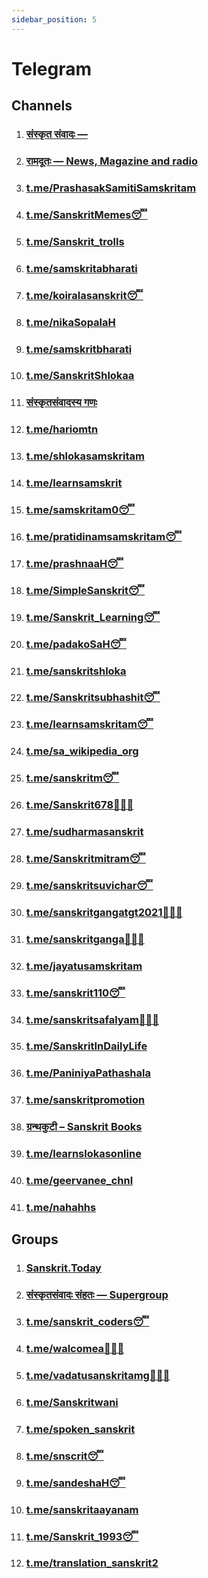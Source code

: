 ```yaml
---
sidebar_position: 5
---
```


# Telegram

## Channels

1. ### [संस्कृत‌ संवादः —](https://t.me/samvadah)

1. ### [रामदूतः — News, Magazine and radio](https://t.me/ramdootah)

1. ### [t.me/PrashasakSamitiSamskritam](https://t.me/PrashasakSamitiSamskritam)

1. ### [t.me/SanskritMemes😴](https://t.me/SanskritMemes)

1. ### [t.me/Sanskrit_trolls](https://t.me/Sanskrit_trolls)

1. ### [t.me/samskritabharati](https://t.me/samskritabharati)

1. ### [t.me/koiralasanskrit😴](https://t.me/koiralasanskrit)

1. ### [t.me/nikaSopalaH](https://t.me/nikaSopalaH)

1. ### [t.me/samskritbharati](https://t.me/samskritbharati)

1. ### [t.me/SanskritShlokaa](https://t.me/SanskritShlokaa)

1. ### [संस्कृतसंवादस्य गणः](https://t.me/joinchat/WHobLGBPBdzfUWAO)

1. ### [t.me/hariomtn](https://t.me/hariomtn)

1. ### [t.me/shlokasamskritam](https://t.me/shlokasamskritam)

1. ### [t.me/learnsamskrit](https://t.me/learnsamskrit)

1. ### [t.me/samskritam0😴](https://t.me/samskritam0)

1. ### [t.me/pratidinamsamskritam😴](https://t.me/pratidinamsamskritam)

1. ### [t.me/prashnaaH😴](https://t.me/prashnaaH)

1. ### [t.me/SimpleSanskrit😴](https://t.me/SimpleSanskrit)

1. ### [t.me/Sanskrit_Learning😴](https://t.me/Sanskrit_Learning)

1. ### [t.me/padakoSaH😴](https://t.me/padakoSaH)

1. ### [t.me/sanskritshloka](https://t.me/sanskritshloka)

1. ### [t.me/Sanskritsubhashit😴](https://t.me/Sanskritsubhashit)

1. ### [t.me/learnsamskritam😴](https://t.me/learnsamskritam)

1. ### [t.me/sa_wikipedia_org](https://t.me/sa_wikipedia_org)

1. ### [t.me/sanskritm😴](https://t.me/sanskritm)

1. ### [t.me/Sanskrit678👨🏻‍🎓](https://t.me/Sanskrit678)

1. ### [t.me/sudharmasanskrit](https://t.me/sudharmasanskrit)

1. ### [t.me/Sanskritmitram😴](https://t.me/Sanskritmitram)

1. ### [t.me/sanskritsuvichar😴](https://t.me/sanskritsuvichar)

1. ### [t.me/sanskritgangatgt2021👨🏻‍🎓](https://t.me/sanskritgangatgt2021)

1. ### [t.me/sanskritganga👨🏻‍🎓](https://t.me/sanskritganga)

1. ### [t.me/jayatusamskritam](https://t.me/jayatusamskritam)

1. ### [t.me/sanskrit110😴](https://t.me/sanskrit110)

1. ### [t.me/sanskritsafalyam👨🏻‍🎓](https://t.me/sanskritsafalyam)

1. ### [t.me/SanskritInDailyLife](https://t.me/SanskritInDailyLife)

1. ### [t.me/PaniniyaPathashala](https://t.me/PaniniyaPathashala)

1. ### [t.me/sanskritpromotion](https://t.me/sanskritpromotion)

1. ### [ग्रन्थकुटी – Sanskrit Books](https://t.me/granthakutee)

1. ### [t.me/learnslokasonline](https://t.me/learnslokasonline)

1. ### [t.me/geervanee_chnl](https://t.me/geervanee_chnl)

1. ### [t.me/nahahhs](https://t.me/nahahhs)

## Groups

1. ### [Sanskrit.Today](https://sanskrit.today/whatsapp-group/)

1. ### [संस्कृतसंवादः संहतः — Supergroup](https://t.me/ask_sanskrit)

1. ### [t.me/sanskrit_coders😴](https://t.me/sanskrit_coders)

1. ### [t.me/walcomea👨🏻‍🎓](https://t.me/walcomea)

1. ### [t.me/vadatusanskritamg👨🏻‍🎓](https://t.me/vadatusanskritamg)

1. ### [t.me/Sanskritwani](https://t.me/Sanskritwani)

1. ### [t.me/spoken_sanskrit](https://t.me/spoken_sanskrit)

1. ### [t.me/snscrit😴](https://t.me/snscrit)

1. ### [t.me/sandeshaH😴](https://t.me/sandeshaH)

1. ### [t.me/sanskritaayanam](https://t.me/sanskritaayanam)

1. ### [t.me/Sanskrit_1993😴](https://t.me/Sanskrit_1993)

1. ### [t.me/translation_sanskrit2](https://t.me/translation_sanskrit2)